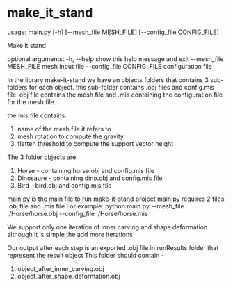 # make_it_stand

usage: main.py [-h] [--mesh_file MESH_FILE] [--config_file CONFIG_FILE]

Make it stand

optional arguments:
  -h, --help            show this help message and exit
  --mesh_file MESH_FILE
                        mesh input file
  --config_file CONFIG_FILE
                        configuration file
						
In the library make-it-stand we have an objects folders that contains 3 sub-folders for each object. 
this sub-folder contains .obj files and config.mis file.
obj file contains the mesh file and .mis containing the configuration file for the mesh file.

the mis file contains:
1. name of the mesh file it refers to
2. mesh rotation to compute the gravity
3. flatten threshold to compute the support vector height

The 3 folder objects are:
1. Horse - containing horse.obj and config.mis file
2. Dinosaure - containing dino.obj and config.mis file
3. Bird - bird.obj and config.mis file

main.py is the main file to run make-it-stand project
main.py requires 2 files: .obj file and .mis file
For example:
python main.py --mesh_file ./Horse/horse.obj --config_file ./Horse/horse.mis

We support only one iteration of inner carving and shape deformation although it is simple the add more iterations

Our output after each step is an exported .obj file in runResults folder that represent the result object
This folder should contain - 
1. object_after_inner_carving.obj
2. object_after_shape_deformation.obj


